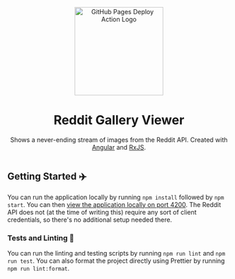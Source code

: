 <p align="center">
  <a href="https://github.com/marketplace/actions/deploy-to-github-pages">
    <img alt="GitHub Pages Deploy Action Logo" width="200px" src="https://github.com/JamesIves/github-pages-deploy-action/raw/dev/.github/assets/icon.png">
  </a>
</p>

<h1 align="center">
  Reddit Gallery Viewer
</h1>

<p align="center">
  Shows a never-ending stream of images from the Reddit API. Created with <a href="https://angular.io/">Angular</a> and <a href="https://rxjs.dev/">RxJS</a>. 
</p>

<p align="center">
  <img src="https://github.com/JamesIves/reddit-gallery-viewer/raw/main/.github/assets/screenshot.png" alt="">
</p>

## Getting Started ✈️

You can run the application locally by running `npm install` followed by `npm start`. You can then [view the application locally on port 4200](http://localhost:4200). The Reddit API does not (at the time of writing this) require any sort of client credentials, so there's no additional setup needed there.

### Tests and Linting 🧪

You can run the linting and testing scripts by running `npm run lint` and `npm run test`. You can also format the project directly using Prettier by running `npm run lint:format`.
